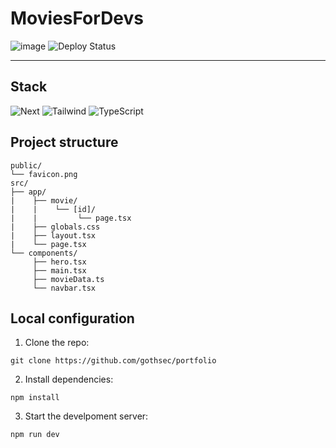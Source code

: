 # MoviesForDevs
![image](https://github.com/user-attachments/assets/9d774555-6bc7-48e6-b13e-af1fbb45a756)
![Deploy Status](https://img.shields.io/badge/Deploy-Vercel-black?style=flat&logo=vercel)

---

## **Stack**  
![Next](https://img.shields.io/badge/Next-171717?logo=next.js&logoColor=white)
![Tailwind](https://img.shields.io/badge/Tailwind_CSS-38B2AC?logo=tailwind-css&logoColor=white)
![TypeScript](https://img.shields.io/badge/TypeScript-3178C6?logo=typescript&logoColor=white)

## **Project structure**
```
public/
└── favicon.png
src/
├── app/
|    ├── movie/
|    |    └── [id]/
|    |         └── page.tsx
|    ├── globals.css
|    ├── layout.tsx
|    └── page.tsx
└── components/
     ├── hero.tsx
     ├── main.tsx
     ├── movieData.ts
     └── navbar.tsx
```

## **Local configuration** 
1. Clone the repo:  
```
git clone https://github.com/gothsec/portfolio
```
2. Install dependencies:
```  
npm install
```
3. Start the develpoment server:
```  
npm run dev
```

